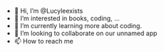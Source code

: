 - 👋 Hi, I’m @Lucyleexists
- 👀 I’m interested in books, coding, ...
- 🌱 I’m currently learning more about coding.
- 💞️ I’m looking to collaborate on our unnamed app
- 📫 How to reach me 

<!---
Lucyleexists/Lucyleexists is a ✨ special ✨ repository because its `README.md` (this file) appears on your GitHub profile.
You can click the Preview link to take a look at your changes.
--->
